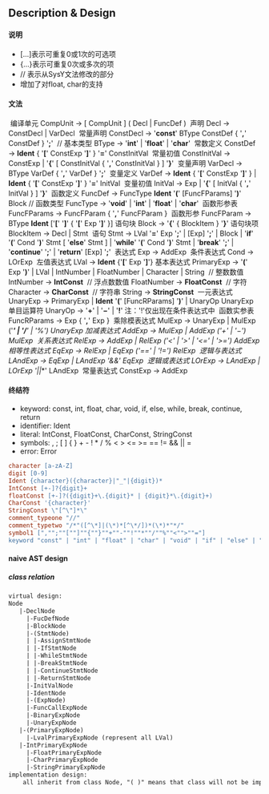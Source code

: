 ## Description & Design

#### 说明

- [...]表示可重复0或1次的可选项
- {...}表示可重复0次或多次的项
- // 表示从SysY文法修改的部分
- 增加了对float, char的支持

#### 文法

​	编译单元 CompUnit → [ CompUnit ] ( Decl | FuncDef ) 
​	声明 Decl → ConstDecl | VarDecl
​	常量声明 ConstDecl → '**const**' BType ConstDef { '**,**' ConstDef } '**;**' 
​	// 基本类型 BType → '**int**' | '**float**' | '**char**'
​	常数定义 ConstDef → **Ident** { '**[**' ConstExp '**]**' } '**=**' ConstInitVal
​	常量初值 ConstInitVal → ConstExp | '**{**' [ ConstInitVal { '**,**' ConstInitVal } ] '**}**'
​	变量声明 VarDecl → BType VarDef { '**,**' VarDef } '**;**'
​	变量定义 VarDef → **Ident** { '**[**' ConstExp '**]**' } | **Ident** { '**[**' ConstExp '**]**' } '**=**' InitVal
​	变量初值 InitVal → Exp | '**{**' [ InitVal { '**,**' InitVal } ] '**}**'
​	函数定义 FuncDef → FuncType **Ident** '**(**' [FuncFParams] '**)**' Block
 // 函数类型 FuncType → '**void**' | '**int**' | '**float**' | '**char**'
​	函数形参表 FuncFParams → FuncFParam { '**,**' FuncFParam } 
​	函数形参 FuncFParam → BType **Ident** ['**[**' '**]**' { '**[**' Exp '**]**' }] 
​	语句块 Block → '**{**' { BlockItem } '**}**'
​	语句块项 BlockItem → Decl | Stmt 
​	语句 Stmt → LVal '**=**' Exp '**;**' | [Exp] '**;**' | Block | '**if**' '**(**' Cond '**)**' Stmt [ '**else**' Stmt ] 	| '**while**' '**(**' Cond '**)**' Stmt | '**break**' '**;**' | '**continue**' '**;**' | '**return**' [Exp] '**;**'
​	表达式 Exp → AddExp
​	条件表达式 Cond → LOrExp
​	左值表达式 LVal → **Ident** {'**[**' Exp '**]**'}
​	基本表达式 PrimaryExp → '**(**' Exp '**)**' | LVal | IntNumber | FloatNumber | 		  Character | String
​	// 整数数值 IntNumber → **IntConst** 
​	// 浮点数数值 FloatNumber → **FloatConst**
​	// 字符 Character → **CharConst**
​	// 字符串 String → **StringConst**
​	一元表达式 UnaryExp → PrimaryExp | **Ident** '**(**' [FuncRParams] '**)**' | UnaryOp 	UnaryExp
​	单目运算符 UnaryOp → '**+**' | '**−**' | '**!**' 注：'!'仅出现在条件表达式中
​	函数实参表 FuncRParams → Exp { '**,**' Exp } 
​	乘除模表达式 MulExp → UnaryExp | MulExp ('*****' | '**/**' | '**%**') UnaryExp
​	加减表达式 AddExp → MulExp | AddExp ('**+**' | '**−**') MulExp
​	关系表达式 RelExp → AddExp | RelExp ('**<**' | '**>**' | '**<=**' | '**>=**') AddExp
​	相等性表达式 EqExp → RelExp | EqExp ('**==**' | '**!=**') RelExp
​	逻辑与表达式 LAndExp → EqExp | LAndExp '**&&**' EqExp
​	逻辑或表达式 LOrExp → LAndExp | LOrExp '**||**' LAndExp
​	常量表达式 ConstExp → AddExp

#### 终结符

- keyword: const, int, float, char, void, if, else, while, break, continue, return
- identifier: Ident
- literal: IntConst, FloatConst, CharConst, StringConst
- symbols: , ; [ ] { } + - ! * / % < > <= >= == != && || =
- error: Error

```lex
character [a-zA-Z]
digit [0-9]
Ident {character}({character}|"_"|{digit})*
IntConst [+-]?{digit}+
floatConst [+-]?({digit}+\.{digit}* | {digit}*\.{digit}+)
CharConst '{character}'
StringConst \"[^\"]*\"
comment_typeone "//"
comment_typetwo "/*"([^\*]|(\*)*[^\*/])*(\*)*"*/"
symbol1 [","";""[""]""{""}""+""-""!""*""/""%""<"">""="]
keyword "const" | "int" | "float" | "char" | "void" | "if" | "else" | "while" | "break" | "continue" | "return"
```

#### naive AST design

##### class relation

```txt
virtual design:
Node
   |-DeclNode
	 |-FucDefNode
	 |-BlockNode
	 |-(StmtNode)
	 | |-AssignStmtNode
	 | |-IfStmtNode
	 | |-WhileStmtNode
	 | |-BreakStmtNode
	 | |-ContinueStmtNode
	 | |-ReturnStmtNode
	 |-InitValNode
	 |-IdentNode
	 |-(ExpNode)
	 |-FuncCallExpNode
	 |-BinaryExpNode
	 |-UnaryExpNode
   |-(PrimaryExpNode)
	 |-LvalPrimaryExpNode (represent all LVal)
   |-IntPrimaryExpNode
	 |-FloatPrimaryExpNode
	 |-CharPrimaryExpNode
	 |-StringPrimaryExpNode
implementation design:
	all inherit from class Node, "( )" means that class will not be implemented.
```